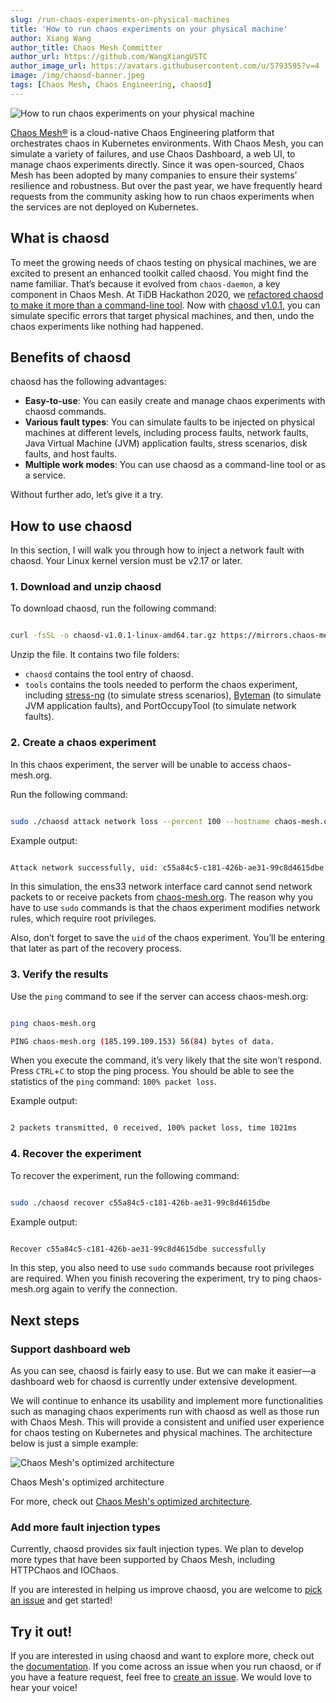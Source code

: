 ```yaml
---
slug: /run-chaos-experiments-on-physical-machines
title: 'How to run chaos experiments on your physical machine'
author: Xiang Wang
author_title: Chaos Mesh Committer
author_url: https://github.com/WangXiangUSTC
author_image_url: https://avatars.githubusercontent.com/u/5793595?v=4
image: /img/chaosd-banner.jpeg
tags: [Chaos Mesh, Chaos Engineering, chaosd]
---
```


![How to run chaos experiments on your physical machine](/img/chaosd-banner.jpeg)

[Chaos Mesh®](https://github.com/chaos-mesh/chaos-mesh) is a cloud-native Chaos Engineering platform that orchestrates chaos in Kubernetes environments. With Chaos Mesh, you can simulate a variety of failures, and use Chaos Dashboard, a web UI, to manage chaos experiments directly. Since it was open-sourced, Chaos Mesh has been adopted by many companies to ensure their systems’ resilience and robustness. But over the past year, we have frequently heard requests from the community asking how to run chaos experiments when the services are not deployed on Kubernetes.

<!--truncate-->

## What is chaosd

To meet the growing needs of chaos testing on physical machines, we are excited to present an enhanced toolkit called chaosd. You might find the name familiar. That’s because it evolved from `chaos-daemon`, a key component in Chaos Mesh. At TiDB Hackathon 2020, we [refactored chaosd to make it more than a command-line tool](https://en.pingcap.com/blog/chaos-mesh-remake-one-step-closer-toward-chaos-as-a-service#refactor-chaosd). Now with [chaosd v1.0.1](https://github.com/chaos-mesh/chaosd/releases/tag/v1.0.1), you can simulate specific errors that target physical machines, and then, undo the chaos experiments like nothing had happened. 


## Benefits of chaosd

chaosd has the following advantages:

- **Easy-to-use**: You can easily create and manage chaos experiments with chaosd commands.
- **Various fault types**: You can simulate faults to be injected on physical machines at different levels, including process faults, network faults, Java Virtual Machine (JVM) application faults, stress scenarios, disk faults, and host faults.
- **Multiple work modes**: You can use chaosd as a command-line tool or as a service.

Without further ado, let’s give it a try.  

## How to use chaosd

In this section, I will walk you through how to inject a network fault with chaosd. Your Linux kernel version must be v2.17 or later.

### 1. Download and unzip chaosd

To download chaosd, run the following command:

```bash

curl -fsSL -o chaosd-v1.0.1-linux-amd64.tar.gz https://mirrors.chaos-mesh.org/chaosd-v1.0.1-linux-amd64.tar.gz

```

Unzip the file. It contains two file folders: 

- `chaosd` contains the tool entry of chaosd.
- `tools` contains the tools needed to perform the chaos experiment, including [stress-ng](https://wiki.ubuntu.com/Kernel/Reference/stress-ng) (to simulate stress scenarios), [Byteman](https://github.com/chaos-mesh/byteman) (to simulate JVM application faults), and PortOccupyTool (to simulate network faults).

### 2. Create a chaos experiment

In this chaos experiment, the server will be unable to access chaos-mesh.org.

Run the following command:

```bash

sudo ./chaosd attack network loss --percent 100 --hostname chaos-mesh.org --device ens33

```

Example output:

```bash

Attack network successfully, uid: c55a84c5-c181-426b-ae31-99c8d4615dbe

```

In this simulation, the ens33 network interface card cannot send network packets to or receive packets from [chaos-mesh.org](http://chaos-mesh.org). The reason why you have to use `sudo` commands is that the chaos experiment modifies network rules, which require root privileges.

Also, don’t forget to save the `uid` of the chaos experiment. You’ll be entering that later as part of the recovery process. 


### 3. Verify the results

Use the `ping` command to see if the server can access chaos-mesh.org:

```bash

ping chaos-mesh.org

PING chaos-mesh.org (185.199.109.153) 56(84) bytes of data. 

```

When you execute the command, it’s very likely that the site won’t respond. Press `CTRL`+`C` to stop the ping process. You should be able to see the statistics of the `ping` command: `100% packet loss`.

Example output:

```bash

2 packets transmitted, 0 received, 100% packet loss, time 1021ms

```

### 4. Recover the experiment

To recover the experiment, run the following command:

```bash

sudo ./chaosd recover c55a84c5-c181-426b-ae31-99c8d4615dbe

```

Example output:

```bash

Recover c55a84c5-c181-426b-ae31-99c8d4615dbe successfully

```

In this step, you also need to use `sudo` commands because root privileges are required. When you finish recovering the experiment, try to ping chaos-mesh.org again to verify the connection.


## Next steps

### Support dashboard web

As you can see, chaosd is fairly easy to use. But we can make it easier—a dashboard web for chaosd is currently under extensive development.

We will continue to enhance its usability and implement more functionalities such as managing chaos experiments run with chaosd as well as those run with Chaos Mesh. This will provide a consistent and unified user experience for chaos testing on Kubernetes and physical machines. The architecture below is just a simple example:


![Chaos Mesh's optimized architecture](/img/chaos-mesh-optimized-architecture.png)
<p class="caption-center">Chaos Mesh's optimized architecture</p>



For more, check out [Chaos Mesh's optimized architecture](https://en.pingcap.com/blog/chaos-mesh-remake-one-step-closer-toward-chaos-as-a-service#developing-chaos-mesh-towards-caas).


### Add more fault injection types

Currently, chaosd provides six fault injection types. We plan to develop more types that have been supported by Chaos Mesh, including HTTPChaos and IOChaos.

If you are interested in helping us improve chaosd, you are welcome to [pick an issue](https://github.com/chaos-mesh/chaosd/labels/help%20wanted) and get started! 


## Try it out!

If you are interested in using chaosd and want to explore more, check out the [documentation](https://chaos-mesh.org/docs/chaosd-overview). If you come across an issue when you run chaosd, or if you have a feature request, feel free to [create an issue](https://github.com/chaos-mesh/chaosd/issues). We would love to hear your voice!